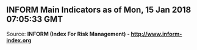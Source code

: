 ## INFORM Main Indicators as of Mon, 15 Jan 2018 07:05:33 GMT

Source: **INFORM (Index For Risk Management) - http://www.inform-index.org**